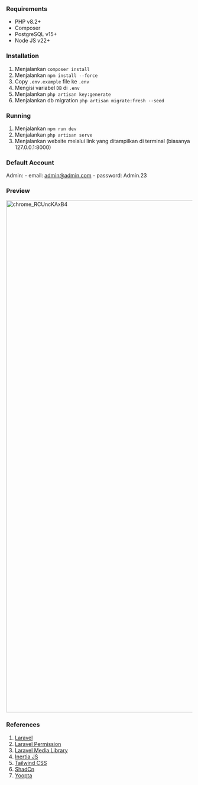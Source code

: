 ### Requirements

- PHP v8.2+
- Composer
- PostgreSQL v15+
- Node JS v22+

### Installation

1. Menjalankan `composer install`
2. Menjalankan `npm install --force`
3. Copy `.env.example` file ke `.env`
4. Mengisi variabel `DB` di `.env`
5. Menjalankan `php artisan key:generate`
6. Menjalankan db migration `php artisan migrate:fresh --seed`

### Running

1. Menjalankan `npm run dev`
2. Menjalankan `php artisan serve`
3. Menjalankan website melalui link yang ditampilkan di terminal (biasanya 127.0.0.1:8000)

### Default Account

Admin:
    - email: admin@admin.com
    - password: Admin.23

### Preview
<img width="2880" height="1385" alt="chrome_RCUncKAxB4" src="https://github.com/user-attachments/assets/3d01875b-7494-40bd-927a-18663de07fb2" />


### References

1. [Laravel](https://laravel.com/docs/12.x/routing)
2. [Laravel Permission](https://spatie.be/docs/laravel-permission/v6/basic-usage/role-permissions)
3. [Laravel Media Library](https://spatie.be/docs/laravel-medialibrary/v11/basic-usage/associating-files)
4. [Inertia JS](https://inertiajs.com/pages)
5. [Tailwind CSS](https://tailwindcss.com/docs/flex)
6. [ShadCn](https://ui.shadcn.com/docs/components)
7. [Yoopta](https://yoopta.dev/examples/withBaseFullSetup)
